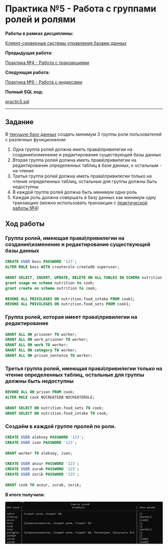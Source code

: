 # Практика №5 - Работа с группами ролей и ролями

**Работы в рамках дисциплины:**

[Клиент-серверные системы управления базами данных](../README.md) 

**Предыдущая работа:**

[Практика №4 - Работа с транзакциями](./Практика%20№4%20-%20Работа%20с%20транзакциями.md) 

**Следующая работа:**

[Практика №6 - Работа с индексами](Практика%20№6%20-%20Работа%20с%20индексами.md)

**Полный SQL код:**

[practic5.sql](../sql/practic4.sql)

---

## Задание

В [текущую базу данных](./Практические%20работы/Практика%20№4%20-%20Работа%20с%20транзакциями.md) создать минимум 3 группы роли пользователей с различных функционалом:

1. Одна группа ролей должна иметь права\привилегии на создание\изменение и редактирование существующей базы данных
2. Вторая группа ролей должна иметь права\привилегии на редактирование определенных таблиц в базе данных, к остальным - на чтение
3. Третья группа ролей должна иметь права\привилегии только на чтение определенных таблиц, остальные для группы должны быть недоступны
4. В каждой группе ролей должна быть минимум одна роль
5. Каждая роль должна совершать в базу данных как минимум одну транзакцию (можно использовать транзакции с [практической работы №4](./Практика%20№4%20-%20Работа%20с%20транзакциями.md))

## Ход работы

### Группа ролей, имеющая права\привилегии на создание\изменение и редактирование существующей базы данных

```SQL
CREATE USER boss PASSWORD '123';
ALTER ROLE boss WITH createrole createdb superuser;

GRANT SELECT, INSERT, UPDATE, DELETE ON ALL TABLES IN SCHEMA nutrition TO cook;
grant usage on schema nutrition to cook;
grant create on schema nutrition to cook;

REVOKE ALL PRIVILEGES ON nutrition.food_intake FROM cook1;
REVOKE ALL PRIVILEGES ON nutrition.food_sets FROM cook1;
```

### Группа ролей, которая имеет права\привилегии на редактирование 

```SQL
GRANT ALL ON prisoner TO worker;
GRANT ALL ON work_prisoner TO worker;
GRANT ALL ON work TO worker;
GRANT ALL ON category TO worker;
GRANT ALL ON prison_sentence TO worker;
```

### Третья группа ролей, имеющая права\привилегии только на чтение определенных таблиц, остальные для группы должны быть недоступны

```SQL
REVOKE ALL ON prison FROM cook;
ALTER ROLE cook NOCREATEDB NOCREATEROLE;

GRANT SELECT ON nutrition.food_sets TO cook;
GRANT SELECT ON nutrition.food_intake TO cook;
```


### Создаём в каждой группе пролей по роли.

```SQL
CREATE USER aleksey PASSWORD '123';
CREATE USER ivan PASSWORD '123';

GRANT worker TO aleksey, ivan;

CREATE USER anzur PASSWORD '123';
CREATE USER zurab PASSWORD '123';
CREATE USER zorik PASSWORD '123';

GRANT cook TO anzur, zurab, zorik;
```
**В итоге получили:**

![](../image/p5-1.png)